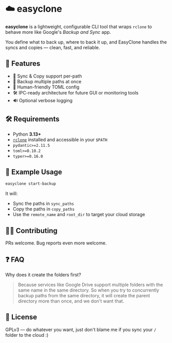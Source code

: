 # ☁️ easyclone

**easyclone** is a lightweight, configurable CLI tool that wraps `rclone` to behave more like Google's *Backup and Sync* app.

You define what to back up, where to back it up, and EasyClone handles the syncs and copies — clean, fast, and reliable.

## 🚀 Features

* 🔁 Sync & Copy support per-path
* 📁 Backup multiple paths at once
* 🧠 Human-friendly TOML config
* 🛠️ IPC-ready architecture for future GUI or monitoring tools
* 🔊 Optional verbose logging

## 🛠️ Requirements

* Python **3.13+**
* [`rclone`](https://rclone.org/) installed and accessible in your `$PATH`
* `pydantic>=2.11.5`
* `toml>=0.10.2`
* `typer>=0.16.0`

## 🧪 Example Usage

```bash
easyclone start-backup
```

It will:

* Sync the paths in `sync_paths`
* Copy the paths in `copy_paths`
* Use the `remote_name` and `root_dir` to target your cloud storage

## 🙋‍♀️ Contributing

PRs welcome. Bug reports even more welcome.

## ❓ FAQ

Why does it create the folders first?
> Because services like Google Drive support multiple folders with the same name in the same directory. So when you try to concurrently backup paths from the same directory, it will create the parent directory more than once, and we don't want that.

## 📄 License

GPLv3 — do whatever you want, just don't blame me if you sync your `/` folder to the cloud :)

